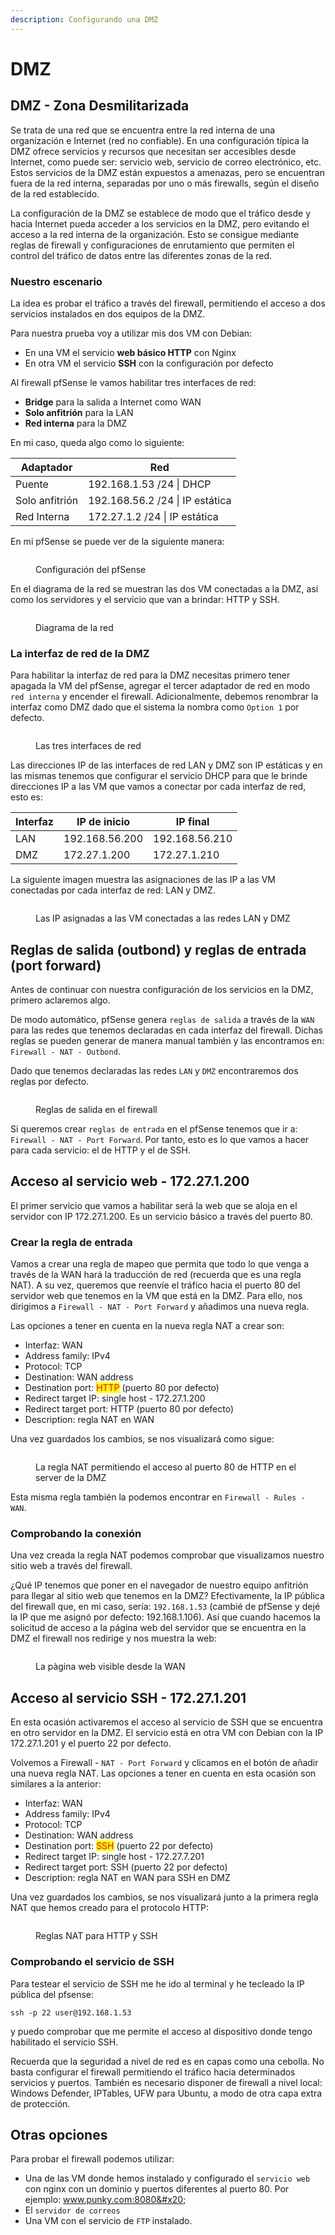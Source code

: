 ```yaml
---
description: Configurando una DMZ
---
```


# DMZ

## DMZ -  Zona Desmilitarizada

Se trata de una red que se encuentra entre la red interna de una organización e Internet (red no confiable). En una configuración típica la DMZ ofrece servicios y recursos que necesitan ser accesibles desde Internet, como puede ser: servicio web, servicio de correo electrónico, etc. Estos servicios de la DMZ están expuestos a amenazas, pero se encuentran fuera de la red interna, separadas por uno o más firewalls, según el diseño de la red establecido.

La configuración de la DMZ se establece de modo que el tráfico desde y hacia Internet pueda acceder a los servicios en la DMZ, pero evitando el acceso a la red interna de la organización. Esto se consigue mediante reglas de firewall y configuraciones de enrutamiento que permiten el control  del tráfico de datos entre las diferentes zonas de la red.

### Nuestro escenario

La idea es probar el tráfico a través del firewall, permitiendo el acceso a dos servicios instalados en dos equipos de la DMZ.

Para nuestra prueba voy a utilizar mis dos VM con Debian:&#x20;

* En una VM el servicio **web básico HTTP** con Nginx
* En otra VM el servicio **SSH** con la configuración por defecto

Al firewall pfSense le vamos habilitar tres interfaces de red:&#x20;

* **Bridge** para la salida a Internet como WAN
* **Solo anfitrión** para la LAN
* **Red interna** para la DMZ

En mi caso, queda algo como lo siguiente:

| Adaptador      | Red                             |
| -------------- | ------------------------------- |
| Puente         | 192.168.1.53 /24 \| DHCP        |
| Solo anfitrión | 192.168.56.2 /24 \| IP estática |
| Red Interna    | 172.27.1.2 /24 \| IP estática   |

En mi pfSense se puede ver de la siguiente manera:

<figure><img src="../../../../.gitbook/assets/image (8).png" alt=""><figcaption><p>Configuración del pfSense</p></figcaption></figure>

En el diagrama de la red se muestran las dos VM conectadas a la DMZ, así como los servidores y el servicio que van a brindar: HTTP y SSH.

<figure><img src="../../../../.gitbook/assets/image (7) (1).png" alt=""><figcaption><p>Diagrama de la red</p></figcaption></figure>

### La interfaz de red de la DMZ

Para habilitar la interfaz de red para la DMZ necesitas primero tener apagada la VM del pfSense, agregar el tercer adaptador de red en modo `red interna` y encender el firewall. Adicionalmente, debemos renombrar la interfaz como DMZ dado que el sistema la nombra como `Option 1` por defecto.

<figure><img src="../../../../.gitbook/assets/image (1) (1) (1) (1) (1) (1) (1) (1).png" alt=""><figcaption><p>Las tres interfaces de red</p></figcaption></figure>

Las direcciones IP de las interfaces de red LAN y DMZ son IP estáticas y en las mismas tenemos que configurar el servicio DHCP para que le brinde direcciones IP a las VM que vamos a conectar por cada interfaz de red, esto es:

| Interfaz | IP de inicio   | IP final       |
| -------- | -------------- | -------------- |
| LAN      | 192.168.56.200 | 192.168.56.210 |
| DMZ      | 172.27.1.200   | 172.27.1.210   |

La siguiente imagen muestra las asignaciones de las IP a las VM conectadas por cada interfaz de red: LAN y DMZ.

<figure><img src="../../../../.gitbook/assets/image (2) (1) (1) (1) (1) (1) (1).png" alt=""><figcaption><p>Las IP asignadas a las VM conectadas a las redes LAN y DMZ</p></figcaption></figure>



## Reglas de salida (outbond) y reglas de entrada (port forward)

Antes de continuar con nuestra configuración de los servicios en la DMZ, primero aclaremos algo.&#x20;

De modo automático, pfSense genera `reglas de salida` a través de la `WAN` para las redes que tenemos declaradas en cada interfaz del firewall. Dichas reglas se pueden generar de manera manual también y las encontramos en: `Firewall - NAT - Outbond`.&#x20;

Dado que tenemos declaradas las redes `LAN` y `DMZ` encontraremos dos reglas por defecto.

<figure><img src="../../../../.gitbook/assets/image (3) (1) (1) (1) (1).png" alt=""><figcaption><p>Reglas de salida en el firewall</p></figcaption></figure>

Si queremos crear `reglas de entrada` en el pfSense tenemos que ir a: `Firewall - NAT - Port Forward`. Por tanto, esto es lo que vamos a hacer para cada servicio: el de HTTP y el de SSH.

## Acceso al servicio web - 172.27.1.200

El primer servicio que vamos a habilitar será la web  que se aloja en el servidor con IP 172.27.1.200. Es un servicio básico a través del puerto 80.&#x20;

### Crear la regla de entrada

Vamos a crear una regla de mapeo que permita que todo lo que venga a través de la WAN hará la traducción de red (recuerda que es una regla NAT). A su vez, queremos que reenvíe el tráfico hacia el puerto 80 del servidor web que tenemos en la VM que está en la DMZ. Para ello, nos dirigimos a `Firewall - NAT - Port Forward` y añadimos una nueva regla.

Las opciones a tener en cuenta en la nueva regla NAT a crear son:

* Interfaz: WAN
* Address family: IPv4
* Protocol: TCP
* Destination: WAN address
* Destination port: <mark style="color:red;">HTTP</mark> (puerto 80 por defecto)
* Redirect target IP: single host - 172.27.1.200&#x20;
* Redirect target port: HTTP (puerto 80 por defecto)
* Description: regla NAT en WAN

Una vez guardados los cambios, se nos visualizará como sigue:

<figure><img src="../../../../.gitbook/assets/image (4) (1) (1) (1) (1).png" alt=""><figcaption><p>La regla NAT permitiendo el acceso al puerto 80 de HTTP en el server de la DMZ</p></figcaption></figure>

Esta misma regla también la podemos encontrar en `Firewall - Rules - WAN`.

### Comprobando la conexión

Una vez creada la regla NAT podemos comprobar que visualizamos nuestro sitio web a través del firewall.&#x20;

¿Qué IP tenemos que poner en el navegador de nuestro equipo anfitrión para llegar al sitio web que tenemos en la DMZ? Efectivamente, la IP pública del firewall que, en mi caso, sería: `192.168.1.53` (cambié de pfSense y dejé la IP que me asignó por defecto: 192.168.1.106). Así que cuando hacemos la solicitud de acceso a la página web del servidor que se encuentra en la DMZ el firewall nos redirige y nos muestra la web:

<figure><img src="../../../../.gitbook/assets/image (5) (1) (1) (1).png" alt=""><figcaption><p>La pàgina web visible desde la WAN</p></figcaption></figure>

## Acceso al servicio SSH - 172.27.1.201

En esta ocasión activaremos el acceso al servicio de SSH que se encuentra en otro servidor en la DMZ. El servicio está en otra VM con Debian con la IP 172.27.1.201 y el puerto 22 por defecto.

Volvemos a Firewall - `NAT - Port Forward` y clicamos en el botón de añadir una nueva regla NAT. Las opciones a tener en cuenta en esta ocasión son similares a la anterior:

* Interfaz: WAN
* Address family: IPv4
* Protocol: TCP
* Destination: WAN address
* Destination port: <mark style="color:red;">SSH</mark> (puerto 22 por defecto)
* Redirect target IP: single host - 172.27.7.201
* Redirect target port: SSH (puerto 22 por defecto)
* Description: regla NAT en WAN para SSH en DMZ

Una vez guardados los cambios, se nos visualizará junto a la primera regla NAT que hemos creado para el protocolo HTTP:

<figure><img src="../../../../.gitbook/assets/image (6) (1) (1).png" alt=""><figcaption><p>Reglas NAT para HTTP y SSH </p></figcaption></figure>

### Comprobando el servicio de SSH

Para testear el servicio de SSH me he ido al terminal y he tecleado la IP pública del pfsense:

```
ssh -p 22 user@192.168.1.53 
```

y puedo comprobar que me permite el acceso al dispositivo donde tengo habilitado el servicio SSH.

Recuerda que la seguridad a nivel de red es en capas como una cebolla. No basta configurar el firewall permitiendo el tráfico hacia determinados servicios y puertos. También es necesario disponer de firewall a nivel local: Windows Defender, IPTables, UFW para Ubuntu, a modo de otra capa extra de protección.

## Otras opciones&#x20;

Para probar el firewall podemos  utilizar:&#x20;

* Una de las VM donde hemos instalado y configurado el `servicio web` con nginx con un dominio y puertos diferentes al puerto 80. Por ejemplo: www.punky.com:8080&#x20;
* El `servidor de correos`
* Una VM con el servicio de `FTP` instalado.


